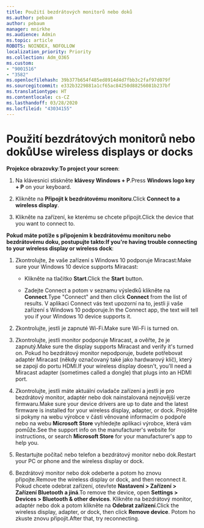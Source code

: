 ```yaml
---
title: Použití bezdrátových monitorů nebo doků
ms.author: pebaum
author: pebaum
manager: mnirkhe
ms.audience: Admin
ms.topic: article
ROBOTS: NOINDEX, NOFOLLOW
localization_priority: Priority
ms.collection: Adm_O365
ms.custom:
- "9001516"
- "3582"
ms.openlocfilehash: 39b377b654f485ed8914d4d7fbb3c2faf97d079f
ms.sourcegitcommit: e332b3229881a1cf65ac84250d88256081b237bf
ms.translationtype: HT
ms.contentlocale: cs-CZ
ms.lasthandoff: 03/28/2020
ms.locfileid: "43034155"
---
```

# <a name="use-wireless-displays-or-docks"></a><span data-ttu-id="f949c-102">Použití bezdrátových monitorů nebo doků</span><span class="sxs-lookup"><span data-stu-id="f949c-102">Use wireless displays or docks</span></span>

<span data-ttu-id="f949c-103">**Projekce obrazovky**:</span><span class="sxs-lookup"><span data-stu-id="f949c-103">**To project your screen**:</span></span>

1. <span data-ttu-id="f949c-104">Na klávesnici stiskněte **klávesy Windows + P**.</span><span class="sxs-lookup"><span data-stu-id="f949c-104">Press **Windows logo key + P** on your keyboard.</span></span>

2. <span data-ttu-id="f949c-105">Klikněte na **Připojit k bezdrátovému monitoru**.</span><span class="sxs-lookup"><span data-stu-id="f949c-105">Click **Connect to a wireless display**.</span></span>

3. <span data-ttu-id="f949c-106">Klikněte na zařízení, ke kterému se chcete připojit.</span><span class="sxs-lookup"><span data-stu-id="f949c-106">Click the device that you want to connect to.</span></span>

<span data-ttu-id="f949c-107">**Pokud máte potíže s připojením k bezdrátovému monitoru nebo bezdrátovému doku, postupujte takto:**</span><span class="sxs-lookup"><span data-stu-id="f949c-107">**If you're having trouble connecting to your wireless display or wireless dock**:</span></span>

1. <span data-ttu-id="f949c-108">Zkontrolujte, že vaše zařízení s Windows 10 podporuje Miracast:</span><span class="sxs-lookup"><span data-stu-id="f949c-108">Make sure your Windows 10 device supports Miracast:</span></span> 

    - <span data-ttu-id="f949c-109">Klikněte na tlačítko **Start**.</span><span class="sxs-lookup"><span data-stu-id="f949c-109">Click the **Start** button.</span></span>
    
    - <span data-ttu-id="f949c-110">Zadejte Connect a potom v seznamu výsledků klikněte na **Connect**.</span><span class="sxs-lookup"><span data-stu-id="f949c-110">Type "Connect" and then click **Connect** from the list of results.</span></span> <span data-ttu-id="f949c-111">V aplikaci Connect vás text upozorní na to, jestli ji vaše zařízení s Windows 10 podporuje.</span><span class="sxs-lookup"><span data-stu-id="f949c-111">In the Connect app, the text will tell you if your Windows 10 device supports it.</span></span> 

2. <span data-ttu-id="f949c-112">Zkontrolujte, jestli je zapnuté Wi-Fi.</span><span class="sxs-lookup"><span data-stu-id="f949c-112">Make sure Wi-Fi is turned on.</span></span> 

3. <span data-ttu-id="f949c-113">Zkontrolujte, jestli monitor podporuje Miracast, a ověřte, že je zapnutý.</span><span class="sxs-lookup"><span data-stu-id="f949c-113">Make sure the display supports Miracast and verify it's turned on.</span></span> <span data-ttu-id="f949c-114">Pokud ho bezdrátový monitor nepodporuje, budete potřebovat adaptér Miracast (někdy označovaný také jako hardwarový klíč), který se zapojí do portu HDMI.</span><span class="sxs-lookup"><span data-stu-id="f949c-114">If your wireless display doesn't, you'll need a Miracast adapter (sometimes called a dongle) that plugs into an HDMI port.</span></span>

4. <span data-ttu-id="f949c-115">Zkontrolujte, jestli máte aktuální ovladače zařízení a jestli je pro bezdrátový monitor, adaptér nebo dok nainstalovaná nejnovější verze firmwaru.</span><span class="sxs-lookup"><span data-stu-id="f949c-115">Make sure your device drivers are up to date and the latest firmware is installed for your wireless display, adapter, or dock.</span></span> <span data-ttu-id="f949c-116">Projděte si pokyny na webu výrobce v části věnované informacím o podpoře nebo na webu **Microsoft Store** vyhledejte aplikaci výrobce, která vám pomůže.</span><span class="sxs-lookup"><span data-stu-id="f949c-116">See the support info on the manufacturer's website for instructions, or search **Microsoft Store** for your manufacturer's app to help you.</span></span>

5. <span data-ttu-id="f949c-117">Restartujte počítač nebo telefon a bezdrátový monitor nebo dok.</span><span class="sxs-lookup"><span data-stu-id="f949c-117">Restart your PC or phone and the wireless display or dock.</span></span>

6. <span data-ttu-id="f949c-118">Bezdrátový monitor nebo dok odeberte a potom ho znovu připojte.</span><span class="sxs-lookup"><span data-stu-id="f949c-118">Remove the wireless display or dock, and then reconnect it.</span></span> <span data-ttu-id="f949c-119">Pokud chcete odebrat zařízení, otevřete **Nastavení > Zařízení > Zařízení Bluetooth a jiná**.</span><span class="sxs-lookup"><span data-stu-id="f949c-119">To remove the device, open **Settings > Devices  > Bluetooth & other devices**.</span></span> <span data-ttu-id="f949c-120">Klikněte na bezdrátový monitor, adaptér nebo dok a potom klikněte na **Odebrat zařízení**.</span><span class="sxs-lookup"><span data-stu-id="f949c-120">Click the wireless display, adapter, or dock, then click **Remove device**.</span></span> <span data-ttu-id="f949c-121">Potom ho zkuste znovu připojit.</span><span class="sxs-lookup"><span data-stu-id="f949c-121">After that, try reconnecting.</span></span>
